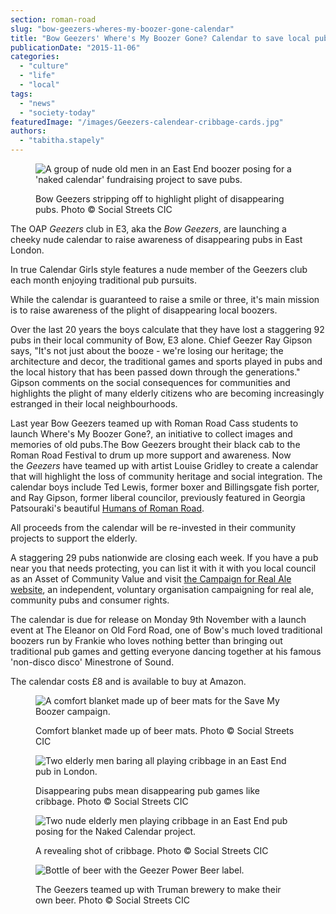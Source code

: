 ```yaml
---
section: roman-road
slug: "bow-geezers-wheres-my-boozer-gone-calendar"
title: "Bow Geezers' Where's My Boozer Gone? Calendar to save local pubs"
publicationDate: "2015-11-06"
categories: 
  - "culture"
  - "life"
  - "local"
tags: 
  - "news"
  - "society-today"
featuredImage: "/images/Geezers-calendear-cribbage-cards.jpg"
authors: 
  - "tabitha.stapely"
---
```


<figure>

![A group of nude old men in an East End boozer posing for a 'naked calendar' fundraising project to save pubs.](/images/Geezer-Calendar-group-pub.jpg)

<figcaption>

Bow Geezers stripping off to highlight plight of disappearing pubs. Photo © Social Streets CIC

</figcaption>

</figure>

The OAP _Geezers_ club in E3, aka the _Bow Geezers_, are launching a cheeky nude calendar to raise awareness of disappearing pubs in East London.

In true Calendar Girls style features a nude member of the Geezers club each month enjoying traditional pub pursuits.

While the calendar is guaranteed to raise a smile or three, it's main mission is to raise awareness of the plight of disappearing local boozers.

Over the last 20 years the boys calculate that they have lost a staggering 92 pubs in their local community of Bow, E3 alone. Chief Geezer Ray Gipson says, "It's not just about the booze - we're losing our heritage; the architecture and decor, the traditional games and sports played in pubs and the local history that has been passed down through the generations." Gipson comments on the social consequences for communities and highlights the plight of many elderly citizens who are becoming increasingly estranged in their local neighbourhoods.

Last year Bow Geezers teamed up with Roman Road Cass students to launch Where's My Boozer Gone?, an initiative to collect images and memories of old pubs.The Bow Geezers brought their black cab to the Roman Road Festival to drum up more support and awareness. Now the _Geezers_ have teamed up with artist Louise Gridley to create a calendar that will highlight the loss of community heritage and social integration. The calendar boys include Ted Lewis, former boxer and Billingsgate fish porter, and Ray Gipson, former liberal councilor, previously featured in Georgia Patsouraki's beautiful [Humans of Roman Road](https://romanroadlondon.com/georgia-patsouraki-humans-of-roman-road-exhibition).

All proceeds from the calendar will be re-invested in their community projects to support the elderly.

A staggering 29 pubs nationwide are closing each week. If you have a pub near you that needs protecting, you can list it with it with you local council as an Asset of Community Value and visit [the Campaign for Real Ale website](https://www.camra.org.uk), an independent, voluntary organisation campaigning for real ale, community pubs and consumer rights.

The calendar is due for release on Monday 9th November with a launch event at The Eleanor on Old Ford Road, one of Bow's much loved traditional boozers run by Frankie who loves nothing better than bringing out traditional pub games and getting everyone dancing together at his famous 'non-disco disco' Minestrone of Sound.

The calendar costs £8 and is available to buy at Amazon.

<figure>

![A comfort blanket made up of beer mats for the Save My Boozer campaign.](/images/Geezers-comfort-blanket-chair.jpg)

<figcaption>

Comfort blanket made up of beer mats. Photo © Social Streets CIC

</figcaption>

</figure>

<figure>

![Two elderly men baring all playing cribbage in an East End pub in London.](/images/Geezers-calendear-cribbage-cards.jpg)

<figcaption>

Disappearing pubs mean disappearing pub games like cribbage. Photo © Social Streets CIC

</figcaption>

</figure>

<figure>

![Two nude elderly men playing cribbage in an East End pub posing for the Naked Calendar project.](/images/Geezer-calendar-cribbage-Ted-cards.jpg)

<figcaption>

A revealing shot of cribbage. Photo © Social Streets CIC

</figcaption>

</figure>

<figure>

![Bottle of beer with the Geezer Power Beer label.](/images/Geezer-beer-drink.jpg)

<figcaption>

The Geezers teamed up with Truman brewery to make their own beer. Photo © Social Streets CIC

</figcaption>

</figure>
